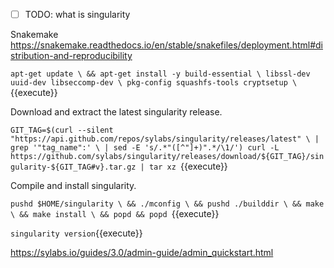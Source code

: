 - [ ] TODO: what is singularity



Snakemake 
https://snakemake.readthedocs.io/en/stable/snakefiles/deployment.html#distribution-and-reproducibility

`apt-get update \
&& apt-get install -y build-essential \
  libssl-dev uuid-dev libseccomp-dev \
  pkg-config squashfs-tools cryptsetup \
`{{execute}}

Download and extract the latest singularity release.

`GIT_TAG=$(curl --silent "https://api.github.com/repos/sylabs/singularity/releases/latest" \
| grep '"tag_name":' \
| sed -E 's/.*"([^"]+)".*/\1/')
curl -L https://github.com/sylabs/singularity/releases/download/${GIT_TAG}/singularity-${GIT_TAG#v}.tar.gz | tar xz
`{{execute}}

Compile and install singularity.

`pushd $HOME/singularity \
&& ./mconfig \
&& pushd ./builddir \
&& make \
&& make install \
&& popd && popd
`{{execute}}

`singularity version`{{execute}}

https://sylabs.io/guides/3.0/admin-guide/admin_quickstart.html


